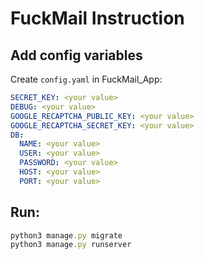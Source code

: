# FuckMail Instruction

## Add config variables
Create `config.yaml` in FuckMail_App:

```yaml
SECRET_KEY: <your value>
DEBUG: <your value>
GOOGLE_RECAPTCHA_PUBLIC_KEY: <your value>
GOOGLE_RECAPTCHA_SECRET_KEY: <your value>
DB:
  NAME: <your value>
  USER: <your value>
  PASSWORD: <your value>
  HOST: <your value>
  PORT: <your value>
```

## Run:

```js
python3 manage.py migrate
python3 manage.py runserver
```